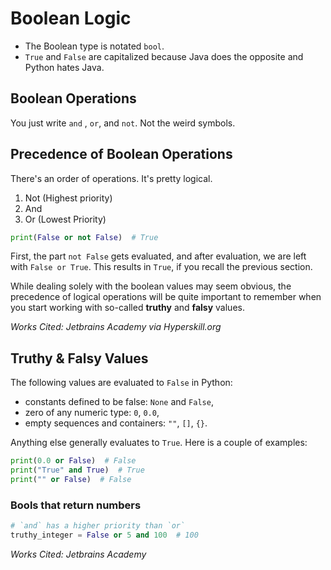# Boolean Logic

* The Boolean type is notated `bool`.
* `True` and `False` are capitalized because Java does the opposite and Python hates Java.

## Boolean Operations

You just write `and` , `or`, and `not`. Not the weird symbols.

## Precedence of Boolean Operations

There's an order of operations. It's pretty logical.

1. Not \(Highest priority\)
2. And
3. Or \(Lowest Priority\)

```python
print(False or not False)  # True
```

First, the part `not False` gets evaluated, and after evaluation, we are left with `False or True`. This results in `True`, if you recall the previous section.

While dealing solely with the boolean values may seem obvious, the precedence of logical operations will be quite important to remember when you start working with so-called **truthy** and **falsy** values.

_Works Cited: Jetbrains Academy via Hyperskill.org_

## Truthy & Falsy Values

The following values are evaluated to `False` in Python:

* constants defined to be false: `None` and `False`,
* zero of any numeric type: `0`, `0.0`,
* empty sequences and containers: `""`, `[]`, `{}`.

Anything else generally evaluates to `True`. Here is a couple of examples:

```python
print(0.0 or False)  # False
print("True" and True)  # True
print("" or False)  # False
```

### Bools that return numbers

```python
# `and` has a higher priority than `or`
truthy_integer = False or 5 and 100  # 100
```



_Works Cited: Jetbrains Academy_

